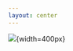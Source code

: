```yaml
---
layout: center
---
```


![](https://uxdworld.com/wp-content/uploads/2020/11/9.png?w=605){width=400px}
